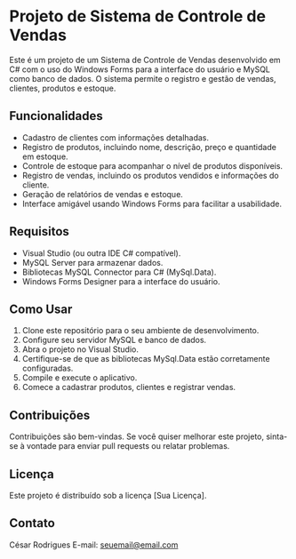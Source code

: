 # Projeto de Sistema de Controle de Vendas

Este é um projeto de um Sistema de Controle de Vendas desenvolvido em C# com o uso do Windows Forms para a interface do usuário e MySQL como banco de dados. O sistema permite o registro e gestão de vendas, clientes, produtos e estoque.

## Funcionalidades

- Cadastro de clientes com informações detalhadas.
- Registro de produtos, incluindo nome, descrição, preço e quantidade em estoque.
- Controle de estoque para acompanhar o nível de produtos disponíveis.
- Registro de vendas, incluindo os produtos vendidos e informações do cliente.
- Geração de relatórios de vendas e estoque.
- Interface amigável usando Windows Forms para facilitar a usabilidade.

## Requisitos

- Visual Studio (ou outra IDE C# compatível).
- MySQL Server para armazenar dados.
- Bibliotecas MySQL Connector para C# (MySql.Data).
- Windows Forms Designer para a interface do usuário.

## Como Usar

1. Clone este repositório para o seu ambiente de desenvolvimento.
2. Configure seu servidor MySQL e banco de dados.
3. Abra o projeto no Visual Studio.
4. Certifique-se de que as bibliotecas MySql.Data estão corretamente configuradas.
5. Compile e execute o aplicativo.
6. Comece a cadastrar produtos, clientes e registrar vendas.

## Contribuições

Contribuições são bem-vindas. Se você quiser melhorar este projeto, sinta-se à vontade para enviar pull requests ou relatar problemas.

## Licença

Este projeto é distribuído sob a licença [Sua Licença].

## Contato

César Rodrigues
E-mail: seuemail@email.com
